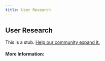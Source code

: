 ```yaml
---
title: User Research
---
```


## User Research

This is a stub. [Help our community expand it.](https://github.com/freeCodeCamp/guide-articles/tree/master/articles/User-Experience-Design/User-Research/index.md)

<!-- The article goes here, in GitHub-flavored Markdown. Feel free to add YouTube videos, images, and CodePen/JSBin embeds  -->

#### More Information:
<!-- Please add any articles you think might be helpful to read before writing the article -->


